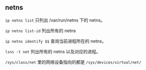 ## netns

`ip netns list` 只列出 /var/run/netns 下的 netns。

`ip netns list-id` 列出所有的 netns

`ip netns identify $$` 查询当前进程所在的 netns。

`lsns -t net` 列出所有的 netns 以及对应的进程。

`/sys/class/net` 里的网络设备指向的都是 `/sys/devices/virtual/net/`

